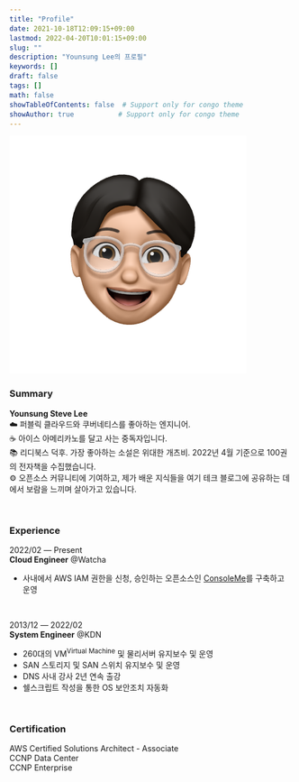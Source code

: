 ```yaml
---
title: "Profile"
date: 2021-10-18T12:09:15+09:00
lastmod: 2022-04-20T10:01:15+09:00
slug: ""
description: "Younsung Lee의 프로필"
keywords: []
draft: false
tags: []
math: false
showTableOfContents: false  # Support only for congo theme
showAuthor: true           # Support only for congo theme
---
```


<img src="/seyslee_emoji.png"/>  

### Summary
**Younsung Steve Lee**  
☁️ 퍼블릭 클라우드와 쿠버네티스를 좋아하는 엔지니어.  
☕️ 아이스 아메리카노를 달고 사는 중독자입니다.  
📚 리디북스 덕후. 가장 좋아하는 소설은 위대한 개츠비. 2022년 4월 기준으로 100권의 전자책을 수집했습니다.  
⚙️ 오픈소스 커뮤니티에 기여하고, 제가 배운 지식들을 여기 테크 블로그에 공유하는 데에서 보람을 느끼며 살아가고 있습니다.

<br>

### Experience
2022/02 ― Present  
**Cloud Engineer** @Watcha  
- 사내에서 AWS IAM 권한을 신청, 승인하는 오픈소스인 [ConsoleMe](https://github.com/Netflix/consoleme)를 구축하고 운영

<br>

2013/12 ― 2022/02  
**System Engineer** @KDN  
- 260대의 VM<sup>Virtual Machine</sup> 및 물리서버 유지보수 및 운영
- SAN 스토리지 및 SAN 스위치 유지보수 및 운영
- DNS 사내 강사 2년 연속 출강
- 쉘스크립트 작성을 통한 OS 보안조치 자동화

<br>

### Certification
AWS Certified Solutions Architect - Associate  
CCNP Data Center  
CCNP Enterprise  